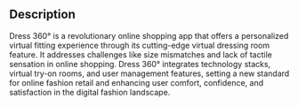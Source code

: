 ## Description

<p>Dress 360° is a revolutionary online shopping app that offers a personalized virtual fitting experience through its cutting-edge virtual dressing room feature. It addresses challenges like size mismatches and lack of tactile sensation in online shopping. Dress 360° integrates technology stacks, virtual try-on rooms, and user management features, setting a new standard for online fashion retail and enhancing user comfort, confidence, and satisfaction in the digital fashion landscape.</p>
